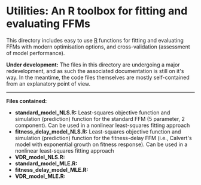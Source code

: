 # Utilities: An R toolbox for fitting and evaluating FFMs

This directory includes easy to use [R](https://www.r-project.org/) functions for fitting and evaluating FFMs with modern optimisation options, and cross-validation (assessment of model performance).  
  
**Under development:** The files in this directory are undergoing a major redevelopment, and as such the associated documentation is still on it's way. In the meantime, the code files themselves are mostly self-contained from an explanatory point of view.

***

**Files contained:**

- **standard_model_NLS.R:** Least-squares objective function and simulation (prediction) function for the standard FFM (5 parameter, 2 component). Can be used in a nonlinear least-squares fitting approach
- **fitness_delay_model_NLS.R:** Least-squares objective function and simulation (prediction) function for the fitness-delay FFM (i.e., Calvert's model with exponential growth on fitness response). Can be used in a nonlinear least-squares fitting approach
- **VDR_model_NLS.R:**
- **standard_model_MLE.R:**
- **fitness_delay_model_MLE.R:**
- **VDR_model_MLE.R:**


